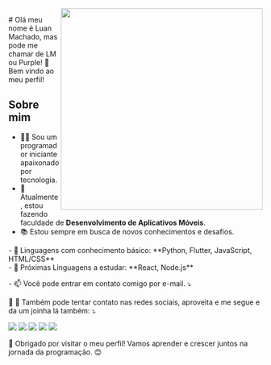 <img src="https://raw.githubusercontent.com/MicaelliMedeiros/micaellimedeiros/master/image/computer-illustration.png" min-width="400px" max-width="400px" width="400px" align="right">

<p align="left"> 
  # Olá meu nome é Luan Machado, mas pode me chamar de LM ou Purple! 👋
 <br> Bem vindo ao meu perfil!<br>

## Sobre mim
- 👨‍💻 Sou um programador iniciante apaixonado por tecnologia.
- 🌱 Atualmente, estou fazendo faculdade de <strong>Desenvolvimento de Aplicativos Móveis</strong>.<br>
- 📚 Estou sempre em busca de novos conhecimentos e desafios.
</p>

<p align="left">
 - 🦄 Linguagens com conhecimento básico: **Python, Flutter, JavaScript, HTML/CSS**<br>
 - 📖 Próximas Linguagens a estudar: **React, Node.js**<br>
</p>

<p align="left">
  - 📫 Você pode entrar em contato comigo por e-mail. ⤵️
</p>

<p align="left">
  💌 📱 Também pode tentar contato nas redes sociais, aproveita e me segue e da um joinha lá também: ⤵️
</p>

<p align="left">
  <a href="#" alt="Gmail">
  <img src="https://img.shields.io/badge/-Gmail-FF0000?style=flat-square&labelColor=FF0000&logo=gmail&logoColor=white&link=mailto:luansmc.info@gmail.com" /></a>

  <a href="#" alt="LinkedIn">
  <img src="https://img.shields.io/badge/-Linkedin-0e76a8?style=flat-square&logo=Linkedin&logoColor=white&link=LINK-DO-SEU-LINKEDIN" /></a>

  <a href="#" alt="WhatsApp">
  <img src="https://img.shields.io/badge/-WhatsApp-25d366?style=flat-square&labelColor=25d366&logo=whatsapp&logoColor=white&link=API-DO-SEU-WHATSAPP"/></a>

  <a href="#" alt="Facebook">
  <img src="https://img.shields.io/badge/-Facebook-3b5998?style=flat-square&labelColor=3b5998&logo=facebook&logoColor=white&link=LINK-DO-SEU-FACEBOOK"/></a>

  <a href="#" alt="Instagram">
  <img src="https://img.shields.io/badge/-Instagram-DF0174?style=flat-square&labelColor=DF0174&logo=instagram&logoColor=white&link=LINK-DO-SEU-INSTAGRAM"/></a>
</p>


🙏 Obrigado por visitar o meu perfil! Vamos aprender e crescer juntos na jornada da programação. 😊

